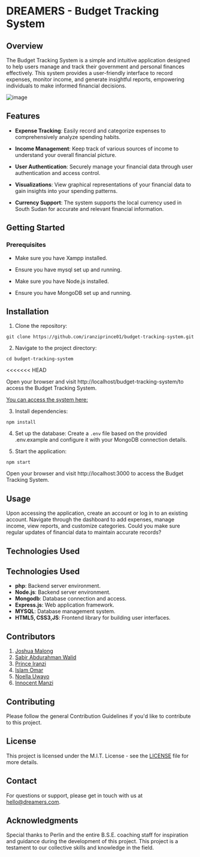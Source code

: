 # DREAMERS - Budget Tracking System

## Overview

The Budget Tracking System is a simple and intuitive application designed to help users manage and track their government and personal finances effectively. This system provides a user-friendly interface to record expenses, monitor income, and generate insightful reports, empowering individuals to make informed financial decisions.

![image](https://github.com/iranziprince01/budget-tracking-system/assets/116654088/498036a1-c93b-4f44-b470-f014224dd41b)

## Features

- **Expense Tracking**: Easily record and categorize expenses to comprehensively analyze spending habits.
- **Income Management**: Keep track of various sources of income to understand your overall financial picture.

- **User Authentication**: Securely manage your financial data through user authentication and access control.
- **Visualizations**: View graphical representations of your financial data to gain insights into your spending patterns.
- **Currency Support**: The system supports the local currency used in South Sudan for accurate and relevant financial information.

## Getting Started

### Prerequisites

- Make sure you have Xampp installed.
- Ensure you have mysql set up and running.

- Make sure you have Node.js installed.
- Ensure you have MongoDB set up and running.

## Installation

1. Clone the repository:

```
git clone https://github.com/iranziprince01/budget-tracking-system.git
```

2. Navigate to the project directory:

```
cd budget-tracking-system
```
<<<<<<< HEAD

Open your browser and visit http://localhost/budget-tracking-system/to access the Budget Tracking System.


[You can access the system here:](https://btsaluapplication.000webhostapp.com/)

3. Install dependencies:

```
npm install
```

4. Set up the database:
   Create a `.env` file based on the provided .env.example and configure it with your MongoDB connection details.

5. Start the application:

```
npm start
```

Open your browser and visit http://localhost:3000 to access the Budget Tracking System.

## Usage

Upon accessing the application, create an account or log in to an existing account. Navigate through the dashboard to add expenses, manage income, view reports, and customize categories. Could you make sure regular updates of financial data to maintain accurate records?

## Technologies Used

## Technologies Used 
- **php**: Backend server environment.
- **Node.js**: Backend server environment.
- **Mongodb**: Database connection and access.
- **Express.js**: Web application framework.
- **MYSQL**: Database management system.
- **HTML5, CSS3,JS**: Frontend library for building user interfaces.


## Contributors

1. [Joshua Malong](https://github.com/Malongmak)
2. [Sabir Abdurahman Walid](https://github.com/SabirWalid)
3. [Prince Iranzi](https://github.com/iranziprince01)
4. [Islam Omar](https://github.com/Islam-19984)
5. [Noella Uwayo](https://github.com/n-uwayo)
6. [Innocent Manzi](https://github.com/Manziinnocentmanzi)

## Contributing

Please follow the general Contribution Guidelines if you'd like to contribute to this project.

## License

This project is licensed under the M.I.T. License - see the [LICENSE](https://opensource.org/license/mit/) file for more details.

## Contact

For questions or support, please get in touch with us at hello@dreamers.com.

## Acknowledgments

Special thanks to Perlin and the entire B.S.E. coaching staff for inspiration and guidance during the development of this project. This project is a testament to our collective skills and knowledge in the field.

